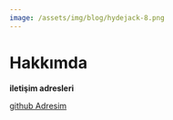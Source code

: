 ```yaml
---
image: /assets/img/blog/hydejack-8.png
---
```


# Hakkımda

**iletişim adresleri**

[github Adresim](https://github.com/sumeyyekilic)

